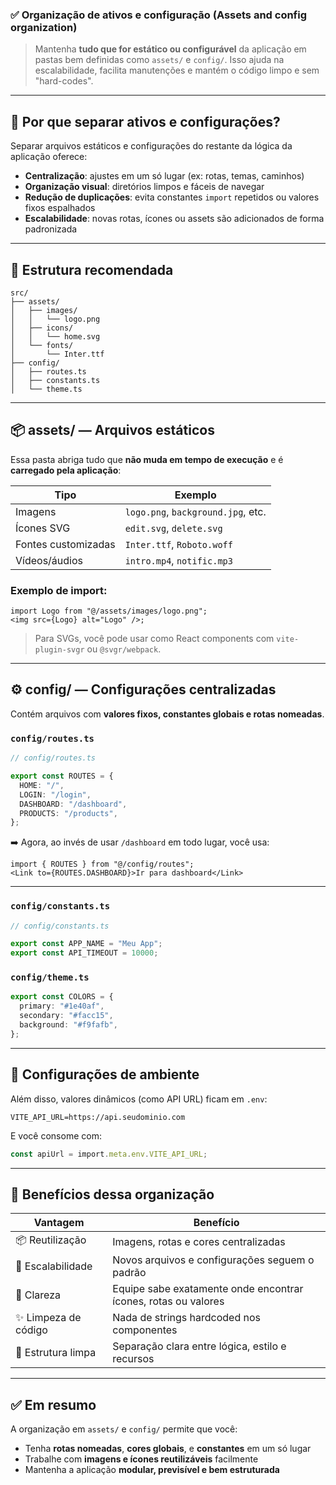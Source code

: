 ### ✅ Organização de ativos e configuração (Assets and config organization)

> Mantenha **tudo que for estático ou configurável** da aplicação em pastas bem definidas como `assets/` e `config/`. Isso ajuda na escalabilidade, facilita manutenções e mantém o código limpo e sem "hard-codes".

---

## 🧱 Por que separar ativos e configurações?

Separar arquivos estáticos e configurações do restante da lógica da aplicação oferece:

* **Centralização**: ajustes em um só lugar (ex: rotas, temas, caminhos)
* **Organização visual**: diretórios limpos e fáceis de navegar
* **Redução de duplicações**: evita constantes `import` repetidos ou valores fixos espalhados
* **Escalabilidade**: novas rotas, ícones ou assets são adicionados de forma padronizada

---

## 📁 Estrutura recomendada

```
src/
├── assets/
│   ├── images/
│   │   └── logo.png
│   ├── icons/
│   │   └── home.svg
│   └── fonts/
│       └── Inter.ttf
├── config/
│   ├── routes.ts
│   ├── constants.ts
│   └── theme.ts
```

---

## 📦 assets/ — Arquivos estáticos

Essa pasta abriga tudo que **não muda em tempo de execução** e é **carregado pela aplicação**:

| Tipo                | Exemplo                            |
| ------------------- | ---------------------------------- |
| Imagens             | `logo.png`, `background.jpg`, etc. |
| Ícones SVG          | `edit.svg`, `delete.svg`           |
| Fontes customizadas | `Inter.ttf`, `Roboto.woff`         |
| Vídeos/áudios       | `intro.mp4`, `notific.mp3`         |

### Exemplo de import:

```tsx
import Logo from "@/assets/images/logo.png";
<img src={Logo} alt="Logo" />;
```

> Para SVGs, você pode usar como React components com `vite-plugin-svgr` ou `@svgr/webpack`.

---

## ⚙ config/ — Configurações centralizadas

Contém arquivos com **valores fixos, constantes globais e rotas nomeadas**.

### `config/routes.ts`

```ts
// config/routes.ts

export const ROUTES = {
  HOME: "/",
  LOGIN: "/login",
  DASHBOARD: "/dashboard",
  PRODUCTS: "/products",
};
```

➡️ Agora, ao invés de usar `/dashboard` em todo lugar, você usa:

```tsx
import { ROUTES } from "@/config/routes";
<Link to={ROUTES.DASHBOARD}>Ir para dashboard</Link>
```

---

### `config/constants.ts`

```ts
// config/constants.ts

export const APP_NAME = "Meu App";
export const API_TIMEOUT = 10000;
```

### `config/theme.ts`

```ts
export const COLORS = {
  primary: "#1e40af",
  secondary: "#facc15",
  background: "#f9fafb",
};
```

---

## 🔐 Configurações de ambiente

Além disso, valores dinâmicos (como API URL) ficam em `.env`:

```env
VITE_API_URL=https://api.seudominio.com
```

E você consome com:

```ts
const apiUrl = import.meta.env.VITE_API_URL;
```

---

## 🎯 Benefícios dessa organização

| Vantagem            | Benefício                                                      |
| ------------------- | -------------------------------------------------------------- |
| 📦 Reutilização     | Imagens, rotas e cores centralizadas                           |
| 🔄 Escalabilidade   | Novos arquivos e configurações seguem o padrão                 |
| 🧠 Clareza          | Equipe sabe exatamente onde encontrar ícones, rotas ou valores |
| ✨ Limpeza de código | Nada de strings hardcoded nos componentes                      |
| 📁 Estrutura limpa  | Separação clara entre lógica, estilo e recursos                |

---

## ✅ Em resumo

A organização em `assets/` e `config/` permite que você:

* Tenha **rotas nomeadas**, **cores globais**, e **constantes** em um só lugar
* Trabalhe com **imagens e ícones reutilizáveis** facilmente
* Mantenha a aplicação **modular, previsível e bem estruturada**